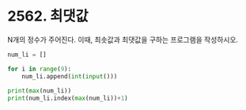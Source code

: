 # 2562. 최댓값

N개의 정수가 주어진다. 이때, 최솟값과 최댓값을 구하는 프로그램을 작성하시오.

```python
num_li = []

for i in range(9):
    num_li.append(int(input()))
    
print(max(num_li))
print(num_li.index(max(num_li))+1)
```